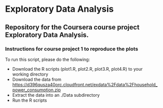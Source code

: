 # Exploratory Data Analysis

## Repository for the Coursera course project Exploratory Data Analysis.

### Instructions for course project 1 to reproduce the plots

To run this script, please do the following:

 * Download the R scripts (plot1.R, plot2.R, plot3.R, plot4.R) to your working directory
 * Download the data from https://d396qusza40orc.cloudfront.net/exdata%2Fdata%2Fhousehold_power_consumption.zip
 * Extract the data into an ./Data subdirectory
 * Run the R scripts
